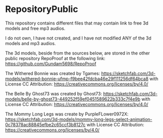 # RepositoryPublic

This repository contains different files that may contain link to free 3d models and free mp3 audios.

I do not own, I have not created, and I have not modified ANY of the 3d models and mp3 audios.

The 3d models, beside from the sources below, are stored in the other public repository RepoProof at the following link: https://github.com/Gundam5698/RepoProof

The Withered Bonnie was created by Tgames: https://sketchfab.com/3d-models/withered-bonnie-ufmp-f9bee42fdcba46e29f111256df64bca8 with License CC Attribution: https://creativecommons.org/licenses/by/4.0/

The Belle By Ghost73 was created by Ghost73: https://sketchfab.com/3d-models/belle-by-ghost73-449252f59ef0451589622b333c7f4e9b with License CC Attribution: https://creativecommons.org/licenses/by/4.0/

The Mommy Long Legs was create by PurpleFLower0972X: https://sketchfab.com/3d-models/mommy-long-legs-select-animation-0c78378ac88845efbe2c65ccf3b8127c with License CC Attribution: https://creativecommons.org/licenses/by/4.0/
